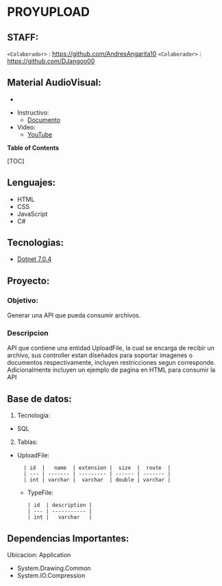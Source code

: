 # PROYUPLOAD

## STAFF:
`<Colaborador>` : <https://github.com/AndresAngarita10>
`<Colaborador>` : <https://github.com/DJangoo00>

## Material AudioVisual:
- 
+ Instructivo:
    + [Documento](https://docs.google.com/document/d/19J7EKegzOwjvSMPM6iHk4Y_K0dxpPlbM/edit?usp=sharing&ouid=109141888634537685486&rtpof=true&sd=true)
+ Video:
    + [YouTube](https://www.youtube.com/watch?v=EOYqG8yGNp0)

**Table of Contents**

[TOC]

## Lenguajes:
- HTML
- CSS
- JavaScript
- C#

## Tecnologias:
- [Dotnet 7.0.4](https://dotnet.microsoft.com/en-us/download/dotnet/7.0/)

## Proyecto:
### Objetivo:
Generar una API que pueda consumir archivos.
### Descripcion
API que contiene una entidad UploadFile, la cual se encarga de recibir un archivo, sus controller estan diseñados para soportar imagenes o documentos respectivamente, incluyen restricciones segun corresponde.
Adicionalmente incluyen un ejemplo de pagina en HTML para consumir la API

## Base de datos:
1. Tecnologia:
- SQL
2. Tablas:
- UploadFile:

    	| id  |   name  | extension |  size  |  route  |
    	| --- | ------- | --------- | ------ | ------- |
    	| int | varchar |  varchar  | double | varchar |

  - TypeFile:

    	| id  | description |
    	| --- | ----------- |
    	| int |   varchar   |

## Dependencias Importantes: 

Ubicacion: Application
- System.Drawing.Common
- System.IO.Compression



